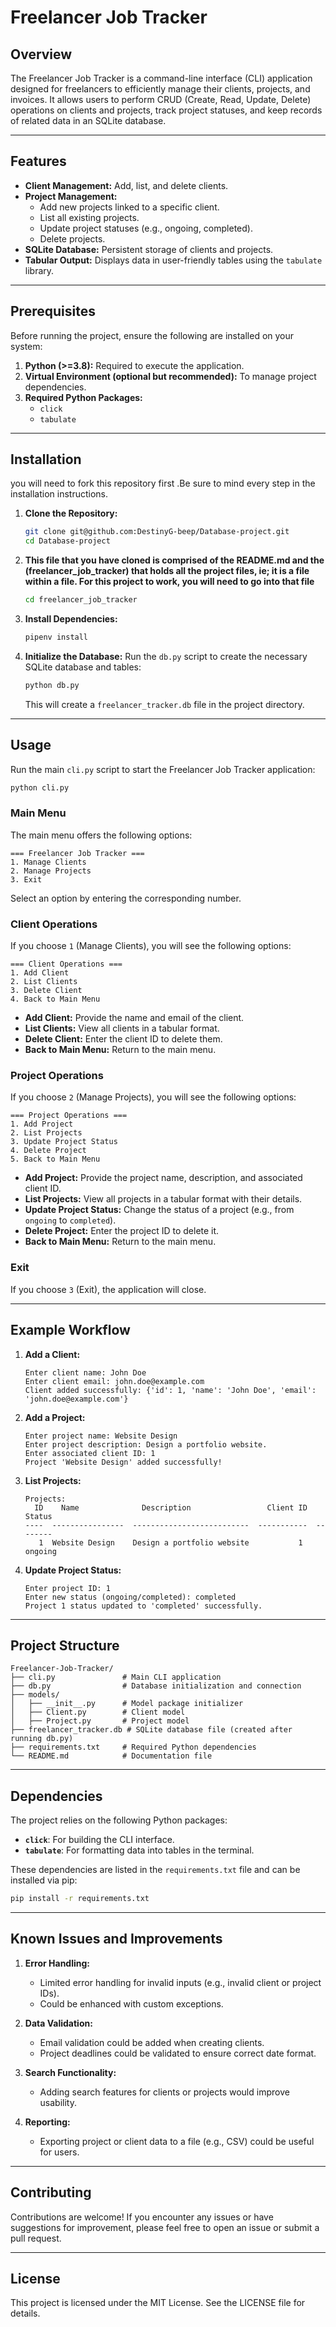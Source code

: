 # Freelancer Job Tracker

## Overview
The Freelancer Job Tracker is a command-line interface (CLI) application designed for freelancers to efficiently manage their clients, projects, and invoices. It allows users to perform CRUD (Create, Read, Update, Delete) operations on clients and projects, track project statuses, and keep records of related data in an SQLite database.

---

## Features

- **Client Management:** Add, list, and delete clients.
- **Project Management:**
  - Add new projects linked to a specific client.
  - List all existing projects.
  - Update project statuses (e.g., ongoing, completed).
  - Delete projects.
- **SQLite Database:** Persistent storage of clients and projects.
- **Tabular Output:** Displays data in user-friendly tables using the `tabulate` library.

---

## Prerequisites

Before running the project, ensure the following are installed on your system:

1. **Python (>=3.8):** Required to execute the application.
2. **Virtual Environment (optional but recommended):** To manage project dependencies.
3. **Required Python Packages:**
   - `click`
   - `tabulate`

---

## Installation
you will need to fork this repository first .Be sure to mind every step in the installation instructions.

1. **Clone the Repository:**
   ```bash
   git clone git@github.com:DestinyG-beep/Database-project.git
   cd Database-project

   ```

2. **This file that you have cloned is comprised of the README.md and the (freelancer_job_tracker) that holds all the project files, ie; it is a file within a file. For this project to work, you will need to go into that file**
   ```bash
   cd freelancer_job_tracker
   ```

3. **Install Dependencies:**
   ```bash
   pipenv install
   ```

4. **Initialize the Database:**
   Run the `db.py` script to create the necessary SQLite database and tables:
   ```bash
   python db.py
   ```
   This will create a `freelancer_tracker.db` file in the project directory.

---

## Usage

Run the main `cli.py` script to start the Freelancer Job Tracker application:
```bash
python cli.py
```

### Main Menu
The main menu offers the following options:
```plaintext
=== Freelancer Job Tracker ===
1. Manage Clients
2. Manage Projects
3. Exit
```

Select an option by entering the corresponding number.

### Client Operations
If you choose `1` (Manage Clients), you will see the following options:
```plaintext
=== Client Operations ===
1. Add Client
2. List Clients
3. Delete Client
4. Back to Main Menu
```
- **Add Client:** Provide the name and email of the client.
- **List Clients:** View all clients in a tabular format.
- **Delete Client:** Enter the client ID to delete them.
- **Back to Main Menu:** Return to the main menu.

### Project Operations
If you choose `2` (Manage Projects), you will see the following options:
```plaintext
=== Project Operations ===
1. Add Project
2. List Projects
3. Update Project Status
4. Delete Project
5. Back to Main Menu
```
- **Add Project:** Provide the project name, description, and associated client ID.
- **List Projects:** View all projects in a tabular format with their details.
- **Update Project Status:** Change the status of a project (e.g., from `ongoing` to `completed`).
- **Delete Project:** Enter the project ID to delete it.
- **Back to Main Menu:** Return to the main menu.

### Exit
If you choose `3` (Exit), the application will close.

---

## Example Workflow

1. **Add a Client:**
   ```plaintext
   Enter client name: John Doe
   Enter client email: john.doe@example.com
   Client added successfully: {'id': 1, 'name': 'John Doe', 'email': 'john.doe@example.com'}
   ```

2. **Add a Project:**
   ```plaintext
   Enter project name: Website Design
   Enter project description: Design a portfolio website.
   Enter associated client ID: 1
   Project 'Website Design' added successfully!
   ```

3. **List Projects:**
   ```plaintext
   Projects:
     ID    Name              Description                 Client ID    Status
   ----  ----------------  --------------------------  -----------  --------
      1  Website Design    Design a portfolio website           1    ongoing
   ```

4. **Update Project Status:**
   ```plaintext
   Enter project ID: 1
   Enter new status (ongoing/completed): completed
   Project 1 status updated to 'completed' successfully.
   ```

---

## Project Structure

```
Freelancer-Job-Tracker/
├── cli.py               # Main CLI application
├── db.py                # Database initialization and connection
├── models/
│   ├── __init__.py      # Model package initializer
│   ├── Client.py        # Client model
│   ├── Project.py       # Project model
├── freelancer_tracker.db # SQLite database file (created after running db.py)
├── requirements.txt     # Required Python dependencies
└── README.md            # Documentation file
```

---

## Dependencies

The project relies on the following Python packages:

- **`click`**: For building the CLI interface.
- **`tabulate`**: For formatting data into tables in the terminal.

These dependencies are listed in the `requirements.txt` file and can be installed via pip:
```bash
pip install -r requirements.txt
```

---

## Known Issues and Improvements

1. **Error Handling:**
   - Limited error handling for invalid inputs (e.g., invalid client or project IDs).
   - Could be enhanced with custom exceptions.

2. **Data Validation:**
   - Email validation could be added when creating clients.
   - Project deadlines could be validated to ensure correct date format.

3. **Search Functionality:**
   - Adding search features for clients or projects would improve usability.

4. **Reporting:**
   - Exporting project or client data to a file (e.g., CSV) could be useful for users.

---

## Contributing

Contributions are welcome! If you encounter any issues or have suggestions for improvement, please feel free to open an issue or submit a pull request.

---

## License

This project is licensed under the MIT License. See the LICENSE file for details.

